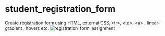 # student_registration_form
Create registration form using HTML, external CSS, &lt;tr>, &lt;td>,  &lt;a> , linear-gradient , hovers etc.
![registration_form_assignment](https://user-images.githubusercontent.com/116146092/205274379-74fb0c82-e692-417f-a61f-836a675e8037.png)
